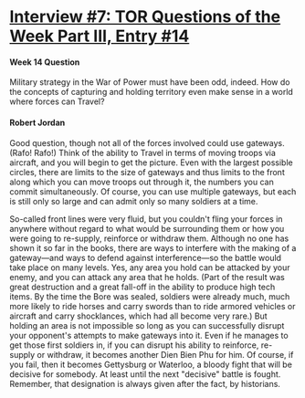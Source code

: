# [Interview #7: TOR Questions of the Week Part III, Entry #14](https://www.theoryland.com/intvmain.php?i=7#14)

#### Week 14 Question

Military strategy in the War of Power must have been odd, indeed. How do the concepts of capturing and holding territory even make sense in a world where forces can Travel?

#### Robert Jordan

Good question, though not all of the forces involved could use gateways. (Rafo! Rafo!) Think of the ability to Travel in terms of moving troops via aircraft, and you will begin to get the picture. Even with the largest possible circles, there are limits to the size of gateways and thus limits to the front along which you can move troops out through it, the numbers you can commit simultaneously. Of course, you can use multiple gateways, but each is still only so large and can admit only so many soldiers at a time.

So-called front lines were very fluid, but you couldn't fling your forces in anywhere without regard to what would be surrounding them or how you were going to re-supply, reinforce or withdraw them. Although no one has shown it so far in the books, there are ways to interfere with the making of a gateway—and ways to defend against interference—so the battle would take place on many levels. Yes, any area you hold can be attacked by your enemy, and you can attack any area that he holds. (Part of the result was great destruction and a great fall-off in the ability to produce high tech items. By the time the Bore was sealed, soldiers were already much, much more likely to ride horses and carry swords than to ride armored vehicles or aircraft and carry shocklances, which had all become very rare.) But holding an area is not impossible so long as you can successfully disrupt your opponent's attempts to make gateways into it. Even if he manages to get those first soldiers in, if you can disrupt his ability to reinforce, re-supply or withdraw, it becomes another Dien Bien Phu for him. Of course, if you fail, then it becomes Gettysburg or Waterloo, a bloody fight that will be decisive for somebody. At least until the next "decisive" battle is fought. Remember, that designation is always given after the fact, by historians.

